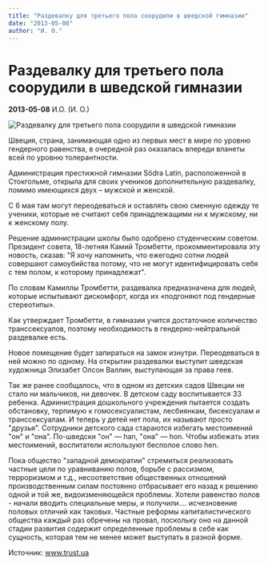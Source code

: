 ```yaml
---
title: "Раздевалку для третьего пола соорудили в шведской гимназии"
date: "2013-05-08"
author: "И. О."
---
```


# Раздевалку для третьего пола соорудили в шведской гимназии

**2013-05-08** И.О. (И. О.)

![Раздевалку для третьего пола соорудили в шведской гимназии](http://psy-kontakt.pro/sites/default/files/themes/colourise-/images/gender_identity_by_supernovastudio.jpg)

Швеция, страна, занимающая одно из первых мест в мире по уровню гендерного равенства, в очередной раз оказалась впереди вланеты всей по уровню толерантности.

Администрация престижной гимназии Södra Latin, расположенной в Стокгольме, открыла для своих учеников дополнительную раздевалку, помимо имеющихся двух – мужской и женской.

С 6 мая там могут переодеваться и оставлять свою сменную одежду те ученики, которые не считают себя принадлежащими ни к мужскому, ни к женскому полу.

Решение администрации школы было одобрено студенческим советом. Президент совета, 18-летняя Камий Тромбетти, прокомментировала эту новость, сказав: "Я хочу напомнить, что ежегодно сотни людей совершают самоубийства потому, что не могут идентифицировать себя с тем полом, к которому принадлежат".

По словам Камиллы Тромбетти, раздевалка предназначена для людей, которые испытывают дискомфорт, когда их «подгоняют под гендерные стереотипы».

Как утверждает Тромбетти, в гимназии учится достаточное количество транссексуалов, поэтому необходимость в гендерно-нейтральной раздевалке есть.

Новое помещение будет запираться на замок изнутри. Переодеваться в ней можно по одному. На открытии раздевалки выступит шведская художница Элизабет Олсон Валлин, выступающая за права геев.

Так же ранее сообщалось, что в одном из детских садов Швеции не стало ни мальчиков, ни девочек. В детском саду воспитывается 33 ребенка. Администрация дошкольного учреждения пытается создать обстановку, терпимую к гомосексуалистам, лесбиянкам, бисексуалам и транссексуалам. И теперь у детей нет пола, их называют просто "друзья". Сотрудники детского сада стараются избегать местоимений "он" и "она". По-шведски "он" — han, "она" — hon. Чтобы избежать этих местоимений, воспитатели используют бесполое слово hen.

Пока общество "западной демократии" стремиться реализовать частные цели по уравниванию полов, борьбе с рассизмом, терроризмом и т.д., несоответствие общественных отношений производственным силам постоянно отбрасывает его назад к решению одной и той же, видоизменяющейся проблемы. Хотели равенство полов - начали вводить специальные меры, и получили.... исчезновение половых отличий как таковых. Частные реформы капиталистического общества каждый раз обречены на провал, поскольку оно на данной стадии развития содержит определенные проблемы в себе как сущность, которая тем не менее может выступать в разной форме.

Источник: www.trust.ua